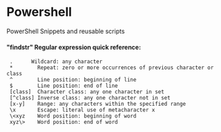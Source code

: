 # Powershell
PowerShell Snippets and reusable scripts


   #### "findstr" Regular expression quick reference: 
 
     .      Wildcard: any character
     *        Repeat: zero or more occurrences of previous character or class
     ^        Line position: beginning of line
     $        Line position: end of line
     [class]  Character class: any one character in set
     [^class] Inverse class: any one character not in set
     [x-y]    Range: any characters within the specified range
     \x       Escape: literal use of metacharacter x
     \<xyz    Word position: beginning of word
     xyz\>    Word position: end of word


   #### 
